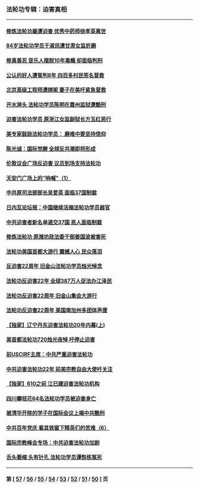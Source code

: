 ### 法轮功专辑：迫害真相
---
#### [修炼法轮功屡遭迫害 优秀中药师徐孝英离世](../../pages/nf4379/n13113852.md?07260430) 
#### [84岁法轮功学员于淑凤遭甘肃女监折磨](../../pages/nf4379/n13112426.md?07260430) 
#### [修真善忍 音乐人摆脱10年毒瘾 却面临判刑](../../pages/nf4379/n13110899.md?07260430) 
#### [公认的好人遭冤判8年 四百多村民签名营救](../../pages/nf4379/n13110666.md?07260430) 
#### [北京高级工程师遭绑架 妻子在美吁紧急营救](../../pages/nf4379/n13110809.md?07260430) 
#### [开水淋头 法轮功学员陈明在嘉州监狱遭酷刑](../../pages/nf4379/n13110233.md?07260430) 
#### [迫害法轮功学员 原浙江女监副狱长方玉红恶行](../../pages/nf4379/n13104344.md?07260430) 
#### [美专家鼓励法轮功学员： 磨难中要坚持信仰](../../pages/nf4379/n13108359.md?07260430) 
#### [陈光诚：国际觉醒 全球反共潮即将形成](../../pages/nf4379/n13108247.md?07260430) 
#### [伦敦议会广场反迫害 议员到场支持法轮功](../../pages/nf4379/n13107603.md?07260430) 
#### [天安门广场上的“呐喊”（1）](../../pages/nf4379/n13105277.md?07260430) 
#### [中共原司法部部长吴爱英 面临37国制裁](../../pages/nf4379/n13105023.md?07260430) 
#### [日内瓦论坛报：中国继续活摘法轮功学员器官](../../pages/nf4379/n13105195.md?07260430) 
#### [中共迫害者新名单递交37国 恶人面临制裁](../../pages/nf4379/n13102367.md?07260430) 
#### [修炼法轮功 原潍坊政法委干部姜国波被害死](../../pages/nf4379/n13101662.md?07260430) 
#### [法轮功美国首都大游行 震撼人心 民众落泪](../../pages/nf4379/n13097879.md?07260430) 
#### [反迫害22周年 旧金山法轮功学员烛光悼念](../../pages/nf4379/n13098161.md?07260430) 
#### [法轮功反迫害22年 全球387万人促法办江泽民](../../pages/nf4379/n13093175.md?07260430) 
#### [法轮功反迫害22周年 旧金山集会大游行](../../pages/nf4379/n13096773.md?07260430) 
#### [法轮功反迫害22周年 美国南加州多团体声援](../../pages/nf4379/n13096953.md?07260430) 
#### [【独家】辽宁丹东迫害法轮功20年内幕(上)](../../pages/nf4379/n13089103.md?07260430) 
#### [美首都法轮功720烛光夜悼 吁停止迫害](../../pages/nf4379/n13095574.md?07260430) 
#### [前USCIRF主席：中共严重迫害法轮功](../../pages/nf4379/n13093171.md?07260430) 
#### [中共迫害法轮功22年 前美宗教自由大使吁关注](../../pages/nf4379/n13092202.md?07260430) 
#### [【独家】610之前 江已建迫害法轮功机构](../../pages/nf4379/n13072624.md?07260430) 
#### [四川攀枝花64名法轮功学员被迫害身亡](../../pages/nf4379/n13088746.md?07260430) 
#### [被清华开除的学子在国际会议上揭中共酷刑](../../pages/nf4379/n13089044.md?07260430) 
#### [中共百年党庆 看其铁窗下精英们的苦难（6）](../../pages/nf4379/n13088181.md?07260430) 
#### [国际宗教峰会专场：中共迫害法轮功加剧](../../pages/nf4379/n13088279.md?07260430) 
#### [舌头萎缩 头有针孔 法轮功学员谭恢栋冤死](../../pages/nf4379/n13086928.md?07260430) 

---
#### 第 [ [57](./57.md?07260430) / [56](./56.md?07260430) / [55](./55.md?07260430) / [54](./54.md?07260430) / [53](./53.md?07260430) / [52](./52.md?07260430) / [51](./51.md?07260430) / [50](./50.md?07260430) ] 页
